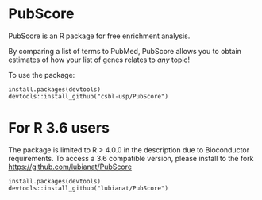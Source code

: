 # PubScore
PubScore is an R package for free enrichment analysis. 


By comparing a list of terms to PubMed, PubScore allows you to obtain 
estimates of how your list of genes relates to *any* topic! 


To use the package:

```
install.packages(devtools)
devtools::install_github("csbl-usp/PubScore")
```


# For R 3.6 users 

The package is limited to R > 4.0.0 in the description due to Bioconductor requirements. 
To access a 3.6 compatible version, please install to the fork https://github.com/lubianat/PubScore


```
install.packages(devtools)
devtools::install_github("lubianat/PubScore")
```
